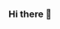### Hi there 👋

<!--
**FAKEUSDTSENDERSOFTWARE/FAKEUSDTSENDERSOFTWARE** is a ✨ _special_ ✨ repository because its `README.md` (this file) appears on your GitHub profile.

Here are some ideas to get you started:

- 🔭 I’m currently working on fake btc sender software
- 🌱 I’m currently learning ...
- 
- 
- 
- 📫 How to reach me: ...  Mail: Cryptolordtech@gmail.com
-  Whatsapp: +1 571 224 1694
- 
-->
